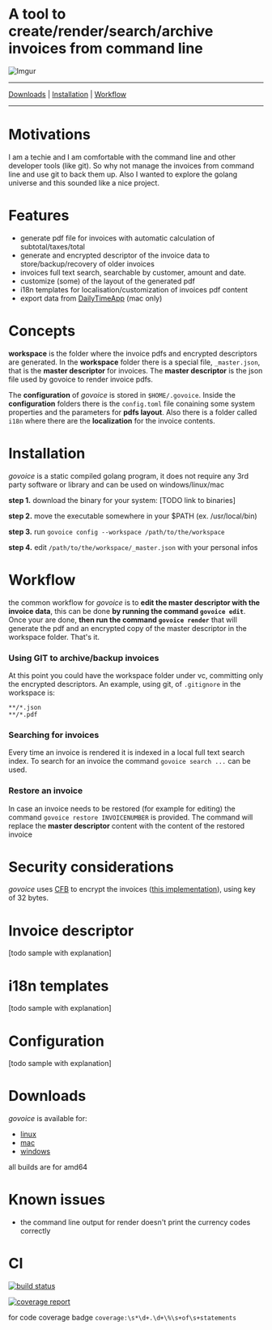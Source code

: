 A tool to create/render/search/archive invoices from command line
============

![Imgur](http://i.imgur.com/khOrNjzb.png?1) 

------
[Downloads](#downloads) | [Installation](#installation) | [Workflow](#workflow)
 
------



Motivations
============
 
I am a techie and I am comfortable with the command line and other developer tools (like git). 
So why not manage the invoices from command line and use git to back them up. Also I wanted to 
explore the golang universe and this sounded like a nice project.

Features 
============

- generate pdf file for invoices with automatic calculation of subtotal/taxes/total
- generate and encrypted descriptor of the invoice data to store/backup/recovery of older invoices
- invoices full text search, searchable by customer, amount and date. 
- customize (some) of the layout of the generated pdf
- i18n templates for localisation/customization of invoices pdf content
- export data from [DailyTimeApp](https://dailytimeapp.com/) (mac only)

Concepts
============

__workspace__ is the folder where the invoice pdfs and encrypted descriptors are generated. 
In the __workspace__ folder there is a special file, ```_master.json```, that is the __master descriptor__
for invoices. The __master descriptor__ is the json file used by govoice to render invoice pdfs. 
  
The __configuration__ of *govoice*  is stored in ```$HOME/.govoice```. Inside the __configuration__ folders 
there is the ```config.toml``` file conaining some system properties and the parameters for **pdfs layout**. 
 Also there is a folder called ```i18n``` where there are the **localization** for the invoice contents.
 

Installation
============

*govoice* is a static compiled golang program, 
it does not require any 3rd party software or library
and can be used on windows/linux/mac

**step 1.** download the binary for your system: [TODO link to binaries]

**step 2.** move the executable somewhere in your $PATH (ex. /usr/local/bin)

**step 3.** run ```govoice config --workspace /path/to/the/workspace``` 

**step 4.** edit ```/path/to/the/workspace/_master.json``` with your personal infos
 
Workflow
============

the common workflow for *govoice* is to **edit the master descriptor with the invoice data**, 
this can be done **by running  the command ```govoice edit```**. 
Once your are done, **then run the command ```govoice render```** that will generate the pdf and an encrypted 
copy of the master descriptor in the workspace folder. That's it.

### Using GIT to archive/backup invoices
At this point you could have the workspace folder under vc, committing only the encrypted descriptors. 
An example, using git, of ```.gitignore``` in the workspace is:

```
**/*.json
**/*.pdf
```

### Searching for invoices
Every time an invoice is rendered it is indexed in a local full text search index. 
To search for an invoice the command ```govoice search ...``` can be used. 

### Restore an invoice
In case an invoice needs to be restored (for example for editing) the command ```govoice restore INVOICENUMBER``` 
is provided. The command will replace the __master descriptor__ content with the content of the restored 
invoice

Security considerations
============

*govoice* uses [CFB](https://en.wikipedia.org/wiki/Block_cipher_mode_of_operation#Cipher_Feedback_.28CFB.29) 
to encrypt the invoices ([this implementation](https://golang.org/src/crypto/cipher/example_test.go)), using 
key of 32 bytes.  

Invoice descriptor 
============

[todo sample with explanation]

i18n templates
============

[todo sample with explanation]

Configuration
============

[todo sample with explanation]
 
Downloads
============

*govoice* is available for:
- [linux](https://gitlab.com/almost_cc/govoice/builds/artifacts/master/download?job=build-linux)
- [mac](https://gitlab.com/almost_cc/govoice/builds/artifacts/master/download?job=build-mac)
- [windows](https://gitlab.com/almost_cc/govoice/builds/artifacts/master/download?job=build-windows)

all builds are for amd64
 
Known issues
============

- the command line output for render doesn't print the currency codes correctly 

CI
============

[![build status](https://gitlab.com/almost_cc/govoice/badges/master/build.svg)](https://gitlab.com/almost_cc/govoice/commits/master)


[![coverage report](https://gitlab.com/almost_cc/govoice/badges/master/coverage.svg)](https://gitlab.com/almost_cc/govoice/commits/master)


for code coverage badge
``` coverage:\s*\d+.\d+\%\s+of\s+statements ```
